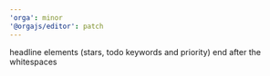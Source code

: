 ```yaml
---
'orga': minor
'@orgajs/editor': patch
---
```


headline elements (stars, todo keywords and priority) end after the whitespaces
